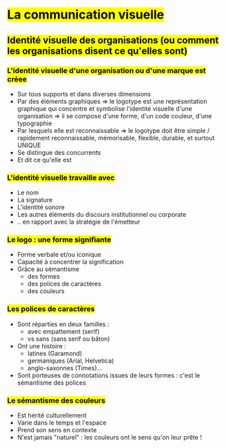 # <mark class="hltr-purple hltr-bold">La communication visuelle</mark>

## <mark class="hltr-green hltr-bold">Identité visuelle des organisations (ou comment les organisations disent ce qu'elles sont)</mark>

### <mark class="hltr-pink hltr-bold">L'identité visuelle d'une organisation ou d'une marque est créee</mark>

- Sur tous supports et dans diverses dimensions
- Par des éléments graphiques => le logotype est une représentation graphique qui concentre et symbolise l'identité visuelle d'une organisation => il se compose d'une forme, d'un code couleur, d'une typographie
- Par lesquels elle est reconnaissable => le logotype doit être simple / rapidement reconnaissable, mémorisable, flexible, durable, et surtout UNIQUE
- Se distingue des concurrents
- Et dit ce qu'elle est
### <mark class="hltr-pink hltr-bold">L'identité visuelle travaille avec</mark>
- Le nom
- La signature
- L'identité sonore
- Les autres éléments du discours institutionnel ou corporate
- .. en rapport avec la stratégie de l'émetteur
### <mark class="hltr-pink hltr-bold">Le logo : une forme signifiante</mark>
- Forme verbale et/ou iconique
- Capacité à concentrer la signification
- Grâce au sémantisme
	- des formes
	- des polices de caractères
	- des couleurs
### <mark class="hltr-pink hltr-bold">Les polices de caractères</mark>
- Sont réparties en deux familles :
	- avec empattement (serif)
	- vs sans (sans serif ou bâton)
- Ont une histoire :
	- latines (Garamond)
	- germaniques (Arial, Helvetica)
	- anglo-saxonnes (Times)...
- Sont porteuses de connotations issues de leurs formes : c'est le sémantisme des polices
### <mark class="hltr-pink hltr-bold">Le sémantisme des couleurs</mark>
- Est hérité culturellement
- Varie dans le temps et l'espace
- Prend son sens en contexte
- N'est jamais "naturel" : les couleurs ont le sens qu'on leur prête !